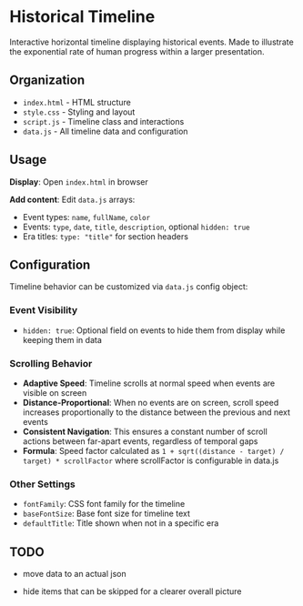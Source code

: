 # Historical Timeline

Interactive horizontal timeline displaying historical events.
Made to illustrate the exponential rate of human progress within a larger presentation.

## Organization

- `index.html` - HTML structure
- `style.css` - Styling and layout  
- `script.js` - Timeline class and interactions
- `data.js` - All timeline data and configuration

## Usage

**Display**: Open `index.html` in browser

**Add content**: Edit `data.js` arrays:
- Event types: `name`, `fullName`, `color`
- Events: `type`, `date`, `title`, `description`, optional `hidden: true`
- Era titles: `type: "title"` for section headers

## Configuration

Timeline behavior can be customized via `data.js` config object:

### Event Visibility
- `hidden: true`: Optional field on events to hide them from display while keeping them in data

### Scrolling Behavior
- **Adaptive Speed**: Timeline scrolls at normal speed when events are visible on screen
- **Distance-Proportional**: When no events are on screen, scroll speed increases proportionally to the distance between the previous and next events
- **Consistent Navigation**: This ensures a constant number of scroll actions between far-apart events, regardless of temporal gaps
- **Formula**: Speed factor calculated as `1 + sqrt((distance - target) / target) * scrollFactor` where scrollFactor is configurable in data.js

### Other Settings
- `fontFamily`: CSS font family for the timeline
- `baseFontSize`: Base font size for timeline text  
- `defaultTitle`: Title shown when not in a specific era


## TODO

* move data to an actual json

* hide items that can be skipped for a clearer overall picture
